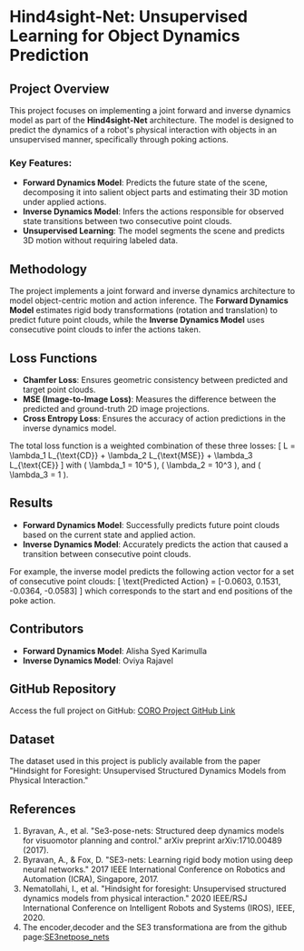 # Hind4sight-Net: Unsupervised Learning for Object Dynamics Prediction

## Project Overview
This project focuses on implementing a joint forward and inverse dynamics model as part of the **Hind4sight-Net** architecture. The model is designed to predict the dynamics of a robot's physical interaction with objects in an unsupervised manner, specifically through poking actions. 

### Key Features:
- **Forward Dynamics Model**: Predicts the future state of the scene, decomposing it into salient object parts and estimating their 3D motion under applied actions.
- **Inverse Dynamics Model**: Infers the actions responsible for observed state transitions between two consecutive point clouds.
- **Unsupervised Learning**: The model segments the scene and predicts 3D motion without requiring labeled data.

## Methodology
The project implements a joint forward and inverse dynamics architecture to model object-centric motion and action inference. The **Forward Dynamics Model** estimates rigid body transformations (rotation and translation) to predict future point clouds, while the **Inverse Dynamics Model** uses consecutive point clouds to infer the actions taken.

## Loss Functions
- **Chamfer Loss**: Ensures geometric consistency between predicted and target point clouds.
- **MSE (Image-to-Image Loss)**: Measures the difference between the predicted and ground-truth 2D image projections.
- **Cross Entropy Loss**: Ensures the accuracy of action predictions in the inverse dynamics model.

The total loss function is a weighted combination of these three losses:
\[
L = \lambda_1 L_{\text{CD}} + \lambda_2 L_{\text{MSE}} + \lambda_3 L_{\text{CE}}
\]
with \( \lambda_1 = 10^5 \), \( \lambda_2 = 10^3 \), and \( \lambda_3 = 1 \).

## Results
- **Forward Dynamics Model**: Successfully predicts future point clouds based on the current state and applied action.
- **Inverse Dynamics Model**: Accurately predicts the action that caused a transition between consecutive point clouds.

For example, the inverse model predicts the following action vector for a set of consecutive point clouds:
\[
\text{Predicted Action} = [-0.0603, 0.1531, -0.0364, -0.0583]
\]
which corresponds to the start and end positions of the poke action.

## Contributors
- **Forward Dynamics Model**: Alisha Syed Karimulla
- **Inverse Dynamics Model**: Oviya Rajavel

## GitHub Repository
Access the full project on GitHub: [CORO Project GitHub Link](https://github.com/zaara08/CORO_Project.git)

## Dataset
The dataset used in this project is publicly available from the paper "Hindsight for Foresight: Unsupervised Structured Dynamics Models from Physical Interaction."

## References
1. Byravan, A., et al. "Se3-pose-nets: Structured deep dynamics models for visuomotor planning and control." arXiv preprint arXiv:1710.00489 (2017).
2. Byravan, A., & Fox, D. "SE3-nets: Learning rigid body motion using deep neural networks." 2017 IEEE International Conference on Robotics and Automation (ICRA), Singapore, 2017.
3. Nematollahi, I., et al. "Hindsight for foresight: Unsupervised structured dynamics models from physical interaction." 2020 IEEE/RSJ International Conference on Intelligent Robots and Systems (IROS), IEEE, 2020.
4. The encoder,decoder and the SE3 transformationa are from the github page:[SE3netpose_nets](https://github.com/msieb1/se3net.git)
